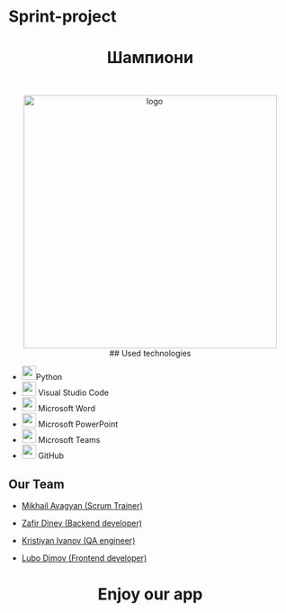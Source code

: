 # Sprint-project
<h1 align="center" >Шампиони</h1>
<br>
<p align="center">
<img src="https://img.freepik.com/premium-vector/champions-trophy-logo-with-star-championship_560109-649.jpg" alt="logo" height="450" width="450"> 

<br>
## Used technologies

- <img src="https://upload.wikimedia.org/wikipedia/commons/thumb/c/c3/Python-logo-notext.svg/800px-Python-logo-notext.svg.png" width="25" height="25">Python <br>
- <img src="https://upload.wikimedia.org/wikipedia/commons/thumb/9/9a/Visual_Studio_Code_1.35_icon.svg/2048px-Visual_Studio_Code_1.35_icon.svg.png" width="25" height="25"> Visual Studio Code <br>
- <img src="https://upload.wikimedia.org/wikipedia/commons/thumb/8/8d/Microsoft_Word_2013-2019_logo.svg/587px-Microsoft_Word_2013-2019_logo.svg.png?20221202081051" width="25" height="25"> Microsoft Word <br>
- <img src="https://upload.wikimedia.org/wikipedia/commons/thumb/0/0d/Microsoft_Office_PowerPoint_%282019%E2%80%93present%29.svg/640px-Microsoft_Office_PowerPoint_%282019%E2%80%93present%29.svg.png" width="25" height="25"> Microsoft PowerPoint <br>
- <img src="https://o.remove.bg/downloads/41f55e7d-adc9-4525-bc60-dfd9fff235fc/mi462me99-microsoft-teams-logo-microsoft-teams-removebg-preview.png" width="25" height="25"> Microsoft Teams <br>
- <img src="https://seeklogo.com/images/G/github-logo-2E3852456C-seeklogo.com.png" width="25" height="25"> GitHub <br>

## Our Team

- <a href="https://github.com/MEAvagyan21"> Mikhail Avagyan (Scrum Trainer)</a> <br>
   
- <a href="https://github.com/ZBDinev21"> Zafir Dinev (Backend developer) </a><br>
  
- <a href="https://github.com/KDIvanov21"> Kristiyan Ivanov (QA engineer) </a><br>
  
- <a href="https://github.com/LKDimov21"> Lubo Dimov (Frontend developer) </a><br>

##
<h1 align="center" >Enjoy our app</h1>
